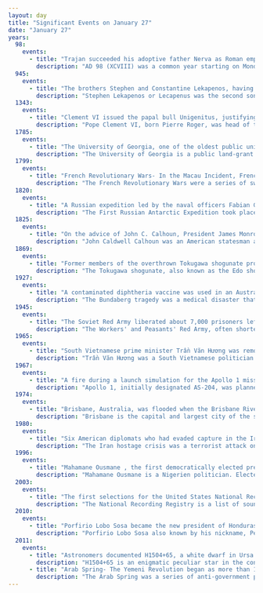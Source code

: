 ```yaml
---
layout: day
title: "Significant Events on January 27"
date: "January 27"
years:
  98:
    events:
      - title: "Trajan succeeded his adoptive father Nerva as Roman emperor; the Roman Empire reached its maximum extent under his rule."
        description: "AD 98 (XCVIII) was a common year starting on Monday of the Julian calendar. At the time, it was known as the Year of the Consulship of Augustus and Traianus. The denomination AD 98 for this year has been used since the early medieval period, when the Anno Domini calendar era became the prevalent method in Europe for naming years."
  945:
    events:
      - title: "The brothers Stephen and Constantine Lekapenos, having deposed their father as Byzantine emperor a few weeks earlier, were themselves overthrown by Constantine VII, their co-emperor."
        description: "Stephen Lekapenos or Lecapenus was the second son of the Byzantine emperor Romanos I Lekapenos, and co-emperor from 924 to 945. With his younger brother Constantine, he deposed Romanos I in December 944, but they were overthrown and exiled a few weeks later by their brother in law, the legitimate emperor Constantine VII. Stephen lived out his life in exile on the island of Lesbos, where he died on Easter 963."
  1343:
    events:
      - title: "Clement VI issued the papal bull Unigenitus, justifying the power of the pope and the use of indulgences."
        description: "Pope Clement VI, born Pierre Roger, was head of the Catholic Church from 7 May 1342 to his death, in December 1352. He was the fourth Avignon pope. Clement reigned during the first visitation of the Black Death (1348–1350), during which he granted remission of sins to all who died of the plague."
  1785:
    events:
      - title: "The University of Georgia, one of the oldest public universities in the United States, was founded."
        description: "The University of Georgia is a public land-grant research university with its main campus in Athens, Georgia, United States. Chartered in 1785, it is the oldest public university in the United States. It is the flagship school of the University System of Georgia."
  1799:
    events:
      - title: "French Revolutionary Wars- In the Macau Incident, French and Spanish warships encountered a British Royal Navy escort squadron in the Wanshan Archipelago; subsequent events, including which side retreated, were disputed by the commanders present."
        description: "The French Revolutionary Wars were a series of sweeping military conflicts resulting from the French Revolution that lasted from 1792 until 1802. They pitted France against Great Britain, Austria, Prussia, Russia, and several other countries. The wars are divided into two periods- the War of the First Coalition (1792–1797) and the War of the Second Coalition (1798–1802). Initially confined to Europe, the fighting gradually assumed a global dimension. After a decade of constant warfare and aggressive diplomacy, France had conquered territories in the Italian Peninsula, the Low Countries, and the Rhineland due to its very large and powerful military, which had been totally mobilized for war against most of Europe with mass conscription of the vast French population. French success in these conflicts ensured military occupation and the spread of revolutionary principles over much of Europe."
  1820:
    events:
      - title: "A Russian expedition led by the naval officers Fabian Gottlieb von Bellingshausen and Mikhail Lazarev made the first sighting of the coast of Antarctica."
        description: "The First Russian Antarctic Expedition took place in 1819–1821 under the direction of Fabian Bellingshausen and Mikhail Lazarev. The expedition aimed to reach the Southern Ocean in order to prove or disprove the existence of a suspected seventh continent, Antarctica. The sloop Vostok was under the command of Bellingshausen, while Lazarev commanded the sloop Mirny. Overall, the crew consisted of 190 people."
  1825:
    events:
      - title: "On the advice of John C. Calhoun, President James Monroe asked Congress to organize Indian Territory (map pictured) west of the Mississippi River, laying the groundwork for Indian removal in the United States."
        description: "John Caldwell Calhoun was an American statesman and political theorist who served as the seventh vice president of the United States from 1825 to 1832. Born in South Carolina, he adamantly defended American slavery and sought to protect the interests of white Southerners. Calhoun began his political career as a nationalist, modernizer and proponent of a strong federal government and protective tariffs. In the late 1820s, his views changed radically, and he became a leading proponent of states' rights, limited government, nullification, and opposition to high tariffs. Calhoun saw Northern acceptance of those policies as a condition of the South's remaining in the Union. His beliefs heavily influenced the South's secession from the Union in 1860 and 1861. Calhoun was the first of two vice presidents to resign from the position, the second being Spiro Agnew, who resigned in 1973."
  1869:
    events:
      - title: "Former members of the overthrown Tokugawa shogunate proclaimed Japan's second-largest island, Hokkaido, to be the independent Republic of Ezo."
        description: "The Tokugawa shogunate, also known as the Edo shogunate, was the military government of Japan during the Edo period from 1603 to 1868."
  1927:
    events:
      - title: "A contaminated diphtheria vaccine was used in an Australian immunisation program, leading to the deaths of twelve children and the suspension of immunisation programs in several countries."
        description: "The Bundaberg tragedy was a medical disaster that occurred in January 1928, resulting in the deaths of 12 children in Bundaberg, Queensland, Australia. A royal commission concluded that the deaths were caused by the contamination of a diphtheria vaccine with the bacterium Staphylococcus aureus."
  1945:
    events:
      - title: "The Soviet Red Army liberated about 7,000 prisoners left behind by the Nazis in Auschwitz concentration camp."
        description: "The Workers' and Peasants' Red Army, often shortened to the Red Army, was the army and air force of the Russian Soviet Republic and, from 1922, the Soviet Union. The army was established in January 1918 by a decree of the Council of People's Commissars to oppose the military forces of the new nation's adversaries during the Russian Civil War, especially the various groups collectively known as the White Army. In February 1946, the Red Army was renamed the 'Soviet Army' – which in turn became the Russian Army on 7 May 1992, following the dissolution of the Soviet Union."
  1965:
    events:
      - title: "South Vietnamese prime minister Trần Văn Hương was removed by the military junta of Nguyễn Khánh."
        description: "Trần Văn Hương was a South Vietnamese politician who was the penultimate president of South Vietnam for a week in April 1975 prior to its surrender to the communist forces of North Vietnam. Prior to that, he was prime minister for three months from November 1964 to January 1965 under the supervision of a military junta led by General Nguyen Khanh; during this time, there was widespread civil unrest from the Buddhist majority and power struggles with the military."
  1967:
    events:
      - title: "A fire during a launch simulation for the Apollo 1 mission at Cape Kennedy killed astronauts Gus Grissom, Ed White and Roger Chaffee."
        description: "Apollo 1, initially designated AS-204, was planned to be the first crewed mission of the Apollo program, the American undertaking to land the first man on the Moon. It was planned to launch on February 21, 1967, as the first low Earth orbital test of the Apollo command and service module. The mission never flew; a cabin fire during a launch rehearsal test at Cape Kennedy Air Force Station Launch Complex 34 on January 27 killed all three crew members—Command Pilot Gus Grissom, Senior Pilot Ed White, and Pilot Roger B. Chaffee—and destroyed the command module (CM). The name Apollo 1, chosen by the crew, was made official by NASA in their honor after the fire."
  1974:
    events:
      - title: "Brisbane, Australia, was flooded when the Brisbane River broke its banks."
        description: "Brisbane is the capital and largest city of the state of Queensland and the third-most populous city in Australia, with a population over 2.7 million. Brisbane lies at the centre of South East Queensland, an urban agglomeration with a population of approximately 4 million which includes several other regional centres and cities. The central business district is situated within a peninsula of the Brisbane River about 15 km (9 mi) from its mouth at Moreton Bay. Brisbane is located in the hilly floodplain of the Brisbane River Valley between Moreton Island and the Taylor and D'Aguilar mountain ranges. It sprawls across several local government areas, most centrally the City of Brisbane. The demonym of Brisbane is Brisbanite."
  1980:
    events:
      - title: "Six American diplomats who had evaded capture in the Iran hostage crisis escaped with the help of Canadian government officials to Zürich, Switzerland."
        description: "The Iran hostage crisis was a terrorist attack on the United States embassy in Tehran in which 53 Americans were taken hostage on November 4, 1979. The Americans, including diplomats and civilians, were seized by a group of armed students, supporters of the Iranian Revolution, among them Hossein Dehghan, Mohammad Ali Jafari and Mohammad Bagheri. The crisis was a pivotal episode in the history of Iran–United States relations. On January 20, 1981, after the signing of the Algiers Accords, the hostages were released."
  1996:
    events:
      - title: "Mahamane Ousmane , the first democratically elected president of Niger, was deposed by Colonel Ibrahim Baré Maïnassara in a military coup d'état."
        description: "Mahamane Ousmane is a Nigerien politician. Elected as the fourth President of Niger at 43 years old, he is the youngest elected president in Africa. He was also the first democratically elected president of his country, serving from 16 April 1993 until he was deposed in a military coup d'état on 27 January 1996. He has continued to run for president in each election since his ouster, and he was president of the National Assembly from December 1999 to May 2009. Since April 2020, he is the president of the Democratic and Republican Renewal, a major political party that is currently in opposition. RDR Tchanji formed an alliance with Ousmane's other political vehicle, MNRD Hankuri, on 16 December 2018."
  2003:
    events:
      - title: "The first selections for the United States National Recording Registry were announced by the Library of Congress."
        description: "The National Recording Registry is a list of sound recordings that 'are culturally, historically, or aesthetically significant, and inform or reflect life in the United States.' The registry was established by the National Recording Preservation Act of 2000, which created the National Recording Preservation Board, whose members are appointed by the Librarian of Congress. The recordings preserved in the United States National Recording Registry form a registry of recordings selected yearly by the National Recording Preservation Board for preservation in the Library of Congress."
  2010:
    events:
      - title: "Porfirio Lobo Sosa became the new president of Honduras, ending a constitutional crisis that had begun in 2009 when Manuel Zelaya was forcibly removed from office."
        description: "Porfirio Lobo Sosa also known by his nickname, Pepe Lobo, is a Honduran former politician, businessman, and agricultural landowner who served as 37th President of Honduras from 27 January 2010 to 27 January 2014. A member of the conservative National Party and a former deputy in the National Congress of Honduras from 25 January 1990, he was president of the National Congress of Honduras from 25 January 2002 to 25 January 2006. He came second to Manuel Zelaya with 46% of the vote in the 2005 general election. After the military ousted Zelaya in a coup d'état, Lobo was elected president in the 2009 presidential election and took office on 27 January 2010."
  2011:
    events:
      - title: "Astronomers documented H1504+65, a white dwarf in Ursa Minor with the hottest surface temperature known at the time, at 200,000 kelvins (360,000 °F)."
        description: "H1504+65 is an enigmatic peculiar star in the constellation Ursa Minor. With a surface temperature of 200,000 K (360,000°F) and an atmosphere composed of carbon, oxygen and 2% neon, it is the second hottest white dwarf ever discovered, with only RX J0439.8−6809 being hotter. It is thought to be the stellar core of a post-asymptotic giant branch star, though its composition is unexplainable by current models of stellar evolution."
      - title: "Arab Spring- The Yemeni Revolution began as more than 16,000 protesters demonstrated in Sanaa to demand governmental changes."
        description: "The Arab Spring was a series of anti-government protests, uprisings and armed rebellions that spread across much of the Arab world in the early 2010s. It began in Tunisia in response to corruption and economic stagnation. From Tunisia, the protests then spread to five other countries- Libya, Egypt, Yemen, Syria and Bahrain. Rulers were deposed or major uprisings and social violence occurred including riots, civil wars, or insurgencies. Sustained street demonstrations took place in Morocco, Iraq, Algeria, Lebanon, Jordan, Kuwait, Oman and Sudan. Minor protests took place in Djibouti, Mauritania, Palestine, Saudi Arabia and the Western Sahara. A major slogan of the demonstrators in the Arab world is ash-shaʻb yurīd isqāṭ an-niẓām!."
---
```

